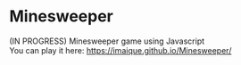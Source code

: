# Minesweeper
 (IN PROGRESS) Minesweeper game using Javascript  
 You can play it here: https://imaique.github.io/Minesweeper/
